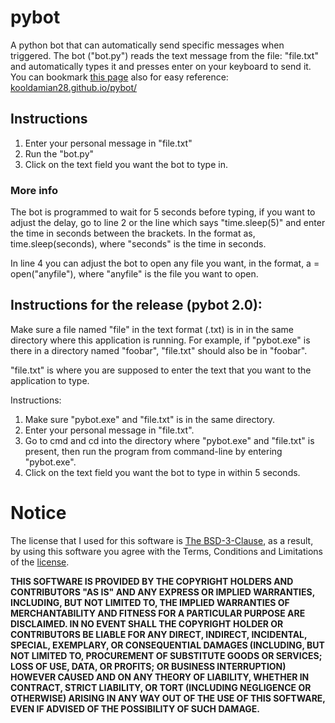# pybot
A python bot that can automatically send specific messages when triggered.
The bot ("bot.py") reads the text message from the file: "file.txt" and automatically types it and presses enter on your keyboard to send it.
You can bookmark <a href="https://kooldamian28.github.io/pybot/">this page</a> also for easy reference: <a href="https://kooldamian28.github.io/pybot/">kooldamian28.github.io/pybot/</a>

## Instructions
1. Enter your personal message in "file.txt"
2. Run the "bot.py"
3. Click on the text field you want the bot to type in.

### More info
The bot is programmed to wait for 5 seconds before typing, if you want to adjust the delay, go to line 2 or the line which says "time.sleep(5)" and enter the time in seconds between the brackets. In the format as, time.sleep(seconds), where "seconds" is the time in seconds.

In line 4 you can adjust the bot to open any file you want, in the format, a = open("anyfile"), where "anyfile" is the file you want to open.

## Instructions for the release (pybot 2.0):
Make sure a file named "file" in the text format (.txt) is in in the same directory where this application is running. For example, if "pybot.exe" is there in a directory named "foobar", "file.txt" should also be in "foobar".

"file.txt" is where you are supposed to enter the text that you want to the application to type.

Instructions:
1. Make sure "pybot.exe" and "file.txt" is in the same directory.
2. Enter your personal message in "file.txt".
3. Go to cmd and cd into the directory where "pybot.exe" and "file.txt" is present, then run the program from command-line by entering
"pybot.exe".
4. Click on the text field you want the bot to type in within 5 seconds.

# Notice
The license that I used for this software is <a href="https://opensource.org/licenses/BSD-3-Clause">The BSD-3-Clause</a>, as a result, by using this software you agree with the Terms, Conditions and Limitations of the <a href="https://opensource.org/licenses/BSD-3-Clause">license</a>. 

**THIS SOFTWARE IS PROVIDED BY THE COPYRIGHT HOLDERS AND CONTRIBUTORS "AS IS" AND ANY EXPRESS OR IMPLIED WARRANTIES, INCLUDING, BUT NOT LIMITED TO, THE IMPLIED WARRANTIES OF MERCHANTABILITY AND FITNESS FOR A PARTICULAR PURPOSE ARE DISCLAIMED. IN NO EVENT SHALL THE COPYRIGHT HOLDER OR CONTRIBUTORS BE LIABLE FOR ANY DIRECT, INDIRECT, INCIDENTAL, SPECIAL, EXEMPLARY, OR CONSEQUENTIAL DAMAGES (INCLUDING, BUT NOT LIMITED TO, PROCUREMENT OF SUBSTITUTE GOODS OR SERVICES; LOSS OF USE, DATA, OR PROFITS; OR BUSINESS INTERRUPTION) HOWEVER CAUSED AND ON ANY THEORY OF LIABILITY, WHETHER IN CONTRACT, STRICT LIABILITY, OR TORT (INCLUDING NEGLIGENCE OR OTHERWISE) ARISING IN ANY WAY OUT OF THE USE OF THIS SOFTWARE, EVEN IF ADVISED OF THE POSSIBILITY OF SUCH DAMAGE.**
